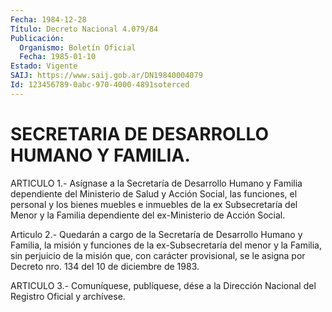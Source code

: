 ```yaml
---
Fecha: 1984-12-28
Título: Decreto Nacional 4.079/84
Publicación:
  Organismo: Boletín Oficial
  Fecha: 1985-01-10
Estado: Vigente
SAIJ: https://www.saij.gob.ar/DN19840004079
Id: 123456789-0abc-970-4000-4891soterced
---
```

# SECRETARIA DE DESARROLLO HUMANO Y FAMILIA.

<a id="1"></a>
ARTICULO  1.-  Asígnase  a  la  Secretaría  de  Desarrollo Humano y Familia  dependiente del Ministerio de Salud y Acción  Social,  las funciones,  el  personal  y los bienes muebles e inmuebles de la ex Subsecretaría del Menor y la  Familia dependiente del ex-Ministerio de Acción Social.

<a id="2"></a>
Articulo  2.-  Quedarán  a  cargo  de  la  Secretaría de Desarrollo Humano y Familia, la misión y funciones de la  ex-Subsecretaría del menor y la Familia, sin perjuicio de la misión que,  con  carácter provisional,  se le asigna por Decreto nro. 134 del 10 de diciembre de 1983.

<a id="3"></a>
ARTICULO  3.- Comuníquese, publíquese, dése a la Dirección Nacional del Registro Oficial y archívese.